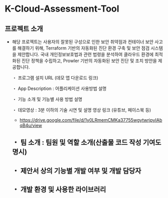# K-Cloud-Assessment-Tool

  ## 프로젝트 소개
- 해당 프로젝트는 사용자의 잘못된 구성으로 인한 보안 취약점과 컨테이너 보안 사고를 해결하기 위해, Terraform 기반의 자동화된 진단 환경 구축 및 보안 점검 시스템을 제안합니다. 국내 개인정보보호법과 관련 법령을 분석하여 클라우드 환경에 최적화된 진단 정책을 수립하고, Prowler 기반의 자동화된 보안 진단 및 조치 방안을 제공합니다.

  ・ 프로그램 설치 URL (데모 앱 다운로드 링크)
  
  ・ App Description : 어플리케이션 사용방법 설명
  
  ・ 기능 소개 및 기능별 사용 방법 설명
  
  ・ 데모영상 : 3분 이하의 기술 시연 및 설명 영상 링크 (유튜브, 페이스북 등)
  - https://drive.google.com/file/d/1y0LRmemCMKa37755wgytwrjpyIAbqB4u/view

  ・ 팀 소개 : 팀원 및 역할 소개(산출물 코드 작성 기여도 명시)
  - 
  ・ 제안서 상의 기능별 개발 여부 및 개발 담당자
  - 
  ・ 개발 환경 및 사용한 라이브러리
  - 
